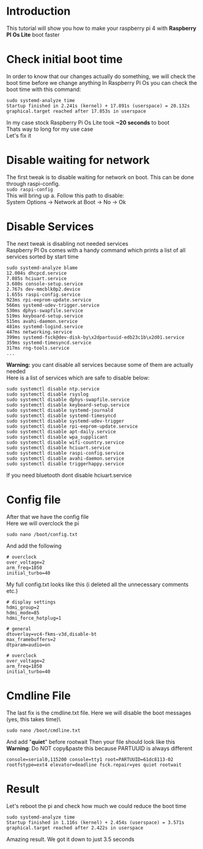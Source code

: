 # Introduction
This tutorial will show you how to make your raspberry pi 4 with **Raspberry PI Os Lite** boot faster

# Check initial boot time
In order to know that our changes actually do something, we will check the boot time before we change anything
In Raspberry Pi Os you can check the boot time with this command:

```
sudo systemd-analyze time
Startup finished in 2.241s (kernel) + 17.891s (userspace) = 20.132s
graphical.target reached after 17.853s in userspace
```
In my case stock Raspberry Pi Os Lite took **~20 seconds** to boot\
Thats way to long for my use case\
Let's fix it

# Disable waiting for network
The first tweak is to disable waiting for network on boot. This can be done through raspi-config.\
`sudo raspi-config`\
This will bring up a. Follow this path to disable:\
System Options -> Network at Boot -> No -> Ok

# Disable Services 
The next tweak is disabling not needed services\
Raspberry PI Os comes with a handy command which prints a list of all services sorted by start time
```
sudo systemd-analyze blame
12.004s dhcpcd.service
7.085s hciuart.service
3.680s console-setup.service
2.767s dev-mmcblk0p2.device
1.655s raspi-config.service
923ms rpi-eeprom-update.service
566ms systemd-udev-trigger.service
530ms dphys-swapfile.service
519ms keyboard-setup.service
515ms avahi-daemon.service
481ms systemd-logind.service
447ms networking.service
399ms systemd-fsck@dev-disk-by\x2dpartuuid-edb23c1b\x2d01.service
359ms systemd-timesyncd.service
317ms rng-tools.service
...
```
**Warning:** you cant disable all services because some of them are actually needed\
Here is a list of services which are safe to disable below:
```
sudo systemctl disable ntp.service
sudo systemctl disable rsyslog
sudo systemctl disable dphys-swapfile.service
sudo systemctl disable keyboard-setup.service
sudo systemctl disable systemd-journald
sudo systemctl disable systemd-timesyncd
sudo systemctl disable systemd-udev-trigger
sudo systemctl disable rpi-eeprom-update.service
sudo systemctl disable apt-daily.service
sudo systemctl disable wpa_supplicant
sudo systemctl disable wifi-country.service
sudo systemctl disable hciuart.service
sudo systemctl disable raspi-config.service
sudo systemctl disable avahi-daemon.service
sudo systemctl disable triggerhappy.service
```
If you need bluetooth dont disable hciuart.service

# Config file
After that we have the config file\
Here we will overclock the pi

```
sudo nano /boot/config.txt
```

And add the following

```
# overclock
over_voltage=2
arm_freq=1850
initial_turbo=40
```
My full config.txt looks like this (i deleted all the unnecessary comments etc.) 
```
# display settings
hdmi_group=2
hdmi_mode=85
hdmi_force_hotplug=1

# general
dtoverlay=vc4-fkms-v3d,disable-bt
max_framebuffers=2
dtparam=audio=on

# overclock
over_voltage=2
arm_freq=1850
initial_turbo=40
```
# Cmdline File
The last fix is the cmdline.txt file. Here we will disable the boot messages (yes, this takes time)\
```
sudo nano /boot/cmdline.txt
```
And add "**quiet**" before rootwait
Then your file should look like this\
**Warning**: Do NOT copy&paste this because PARTUUID is always different 
```
console=serial0,115200 console=tty1 root=PARTUUID=61dc8113-02 rootfstype=ext4 elevator=deadline fsck.repair=yes quiet rootwait
```
# Result
Let's reboot the pi and check how much we could reduce the boot time
```
sudo systemd-analyze time
Startup finished in 1.116s (kernel) + 2.454s (userspace) = 3.571s
graphical.target reached after 2.422s in userspace
```
Amazing result. We got it down to just 3.5 seconds


